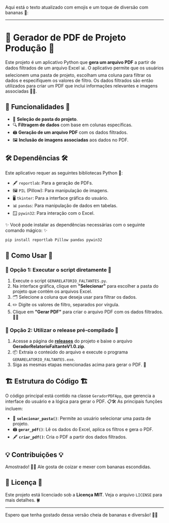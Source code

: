 

Aqui está o texto atualizado com emojis e um toque de diversão com bananas 🍌:

---

# 🍌 Gerador de PDF de Projeto Produção 🍌

Este projeto é um aplicativo Python que **gera um arquivo PDF** a partir de dados filtrados de um arquivo Excel 📊. O aplicativo permite que os usuários selecionem uma pasta de projeto, escolham uma coluna para filtrar os dados e especifiquem os valores de filtro. Os dados filtrados são então utilizados para criar um PDF que inclui informações relevantes e imagens associadas 📄✨.

## 🌟 Funcionalidades 🌟

- 📂 **Seleção de pasta do projeto**.
- 🔍 **Filtragem de dados** com base em colunas específicas.
- 🖨️ **Geração de um arquivo PDF** com os dados filtrados.
- 🖼️ **Inclusão de imagens associadas** aos dados no PDF.

## 🛠️ Dependências 🛠️

Este aplicativo requer as seguintes bibliotecas Python 🐍:

- 🖋️ `reportlab`: Para a geração de PDFs.
- 🖼️ `PIL` (Pillow): Para manipulação de imagens.
- 🖥️ `tkinter`: Para a interface gráfica do usuário.
- 📊 `pandas`: Para manipulação de dados em tabelas.
- 🪟 `pywin32`: Para interação com o Excel.

✨ Você pode instalar as dependências necessárias com o seguinte comando mágico: ✨

```bash
pip install reportlab Pillow pandas pywin32
```

## 🚀 Como Usar 🚀

### 🍌 Opção 1: Executar o script diretamente 🍌

1. Execute o script `GERARELATORIO_FALTANTES.py`.
2. Na interface gráfica, clique em **"Selecionar"** para escolher a pasta do projeto que contém os arquivos Excel.
3. 🗂️ Selecione a coluna que deseja usar para filtrar os dados.
4. ✏️ Digite os valores de filtro, separados por vírgula.
5. Clique em **"Gerar PDF"** para criar o arquivo PDF com os dados filtrados. 📄✅

### 🍌 Opção 2: Utilizar o release pré-compilado 🍌

1. Acesse a página de **[releases](https://github.com/giacomo/releases)** do projeto e baixe o arquivo **GeradorRelatorioFaltanteV1.0.zip**.
2. 📦 Extraia o conteúdo do arquivo e execute o programa `GERARELATORIO_FALTANTES.exe`.
3. Siga as mesmas etapas mencionadas acima para gerar o PDF. 🥳

## 🏗️ Estrutura do Código 🏗️

O código principal está contido na classe `GeradorPDFApp`, que gerencia a interface do usuário e a lógica para gerar o PDF. 📋🛠️ As principais funções incluem:

- 📂 **`selecionar_pasta()`**: Permite ao usuário selecionar uma pasta de projeto.
- 🖨️ **`gerar_pdf()`**: Lê os dados do Excel, aplica os filtros e gera o PDF.
- 🖋️ **`criar_pdf()`**: Cria o PDF a partir dos dados filtrados.

## 💡 Contribuições 💡

Amostrado! 🎉🍌 Ale gosta de coizar e mexer com bananas escondidas.

## 📜 Licença 📜

Este projeto está licenciado sob a **Licença MIT**. Veja o arquivo `LICENSE` para mais detalhes. 🍀

--- 

Espero que tenha gostado dessa versão cheia de bananas e diversão! 🍌😄
